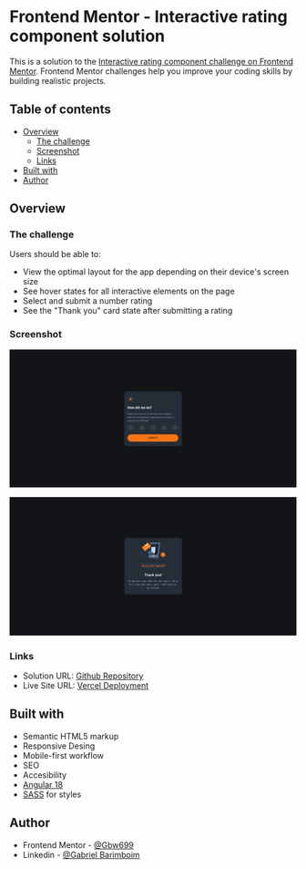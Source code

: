 # Frontend Mentor - Interactive rating component solution

This is a solution to the [Interactive rating component challenge on Frontend Mentor](https://www.frontendmentor.io/challenges/interactive-rating-component-koxpeBUmI). Frontend Mentor challenges help you improve your coding skills by building realistic projects.

## Table of contents

- [Overview](#overview)
  - [The challenge](#the-challenge)
  - [Screenshot](#screenshot)
  - [Links](#links)
- [Built with](#built-with)
- [Author](#author)

## Overview

### The challenge

Users should be able to:

- View the optimal layout for the app depending on their device's screen size
- See hover states for all interactive elements on the page
- Select and submit a number rating
- See the "Thank you" card state after submitting a rating

### Screenshot

![Alt interactive rating demo 1](/public/images/interactive%20rating%20demo%201.png)

![Alt interactive rating demo 2](/public/images/interactive%20rating%20demo%202.png)

### Links

- Solution URL: [Github Repository](https://github.com/Gbw699/interactive-rating-component-frontend-mentor)
- Live Site URL: [Vercel Deployment](https://interactive-rating-component-gbw699.vercel.app/)

## Built with

- Semantic HTML5 markup
- Responsive Desing
- Mobile-first workflow
- SEO
- Accesibility
- [Angular 18](https://v18.angular.dev/)
- [SASS](https://sass-lang.com/) for styles

## Author

- Frontend Mentor - [@Gbw699](https://www.frontendmentor.io/profile/Gbw699)
- Linkedin - [@Gabriel Barimboim](https://www.linkedin.com/in/gabriel-barimboim/)
